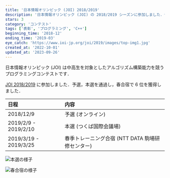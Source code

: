 ```yaml
---
title: '日本情報オリンピック (JOI) 2018/2019'
description: '日本情報オリンピック (JOI) の 2018/2019 シーズンに参加しました．予選，本選を通過し，春合宿で 6 位を獲得しました．情報オリンピックは中高生を対象としたアルゴリズム構築能力を競うプログラミングコンテストです．'
stars: 3
category: 'コンテスト'
tags: ['表彰', 'プログラミング', 'C++']
beginning_time: '2018-12'
ending_time: '2019-03'
eye_catch: 'https://www.ioi-jp.org/joi/2019/images/top-img1.jpg'
created_at: '2022-10-01'
updated_at: '2023-09-26'
---
```


日本情報オリンピック (JOI) は中高生を対象としたアルゴリズム構築能力を競うプログラミングコンテストです．

[JOI 2018/2019](https://www.ioi-jp.org/joi/2018/index.html) に参加しました．予選，本選を通過し，春合宿で 6 位を獲得しました．

| 日程                  | 内容                                             |
| :-------------------- | :----------------------------------------------- |
| 2018/12/9             | 予選 (オンライン)                                |
| 2019/2/9 - 2019/2/10  | 本選 (つくば国際会議場)                          |
| 2019/3/19 - 2019/3/25 | 春季トレーニング合宿 (NTT DATA 駒場研修センター) |

![本選の様子](https://www.ioi-jp.org/joi/2019/images/top-img1.jpg)

![春合宿の様子](https://www.ioi-jp.org/joi/2019/images/top-img2.jpg)
